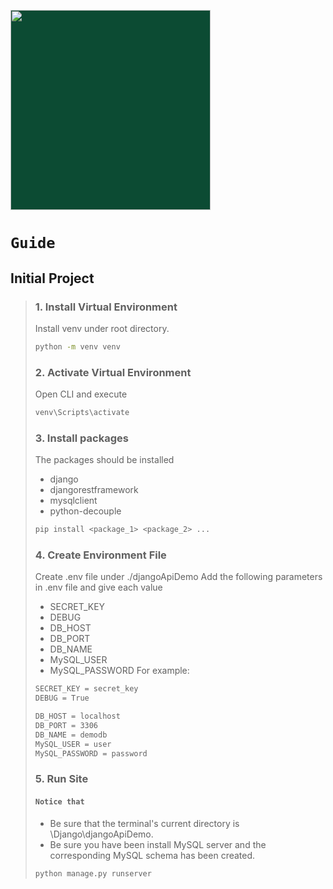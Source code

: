 <p>
  <a herf="http://www.djangoproject.com/" target="_blank" alt="Django Official Website">
    <img src="https://static.djangoproject.com/img/logo-django.42234b631760.svg" style="width: 320; background: #0C4B33" />
  </a>
</p>

# `Guide`

Initial Project
---
> ### 1. Install Virtual Environment
> Install venv under root directory.
> ```sh
> python -m venv venv
> ```
> ### 2. Activate Virtual Environment
> Open CLI and execute
> ```sh
> venv\Scripts\activate
> ```
> ### 3. Install packages
> The packages should be installed
> - django
> - djangorestframework
> - mysqlclient
> - python-decouple
> ```sh
> pip install <package_1> <package_2> ...
> ```
> ### 4. Create Environment File
> Create .env file under ./djangoApiDemo
> Add the following parameters in .env file and give each value
> - SECRET_KEY
> - DEBUG
> - DB_HOST
> - DB_PORT
> - DB_NAME
> - MySQL_USER
> - MySQL_PASSWORD
> For example:
> ```sh
> SECRET_KEY = secret_key
> DEBUG = True
> 
> DB_HOST = localhost
> DB_PORT = 3306
> DB_NAME = demodb
> MySQL_USER = user
> MySQL_PASSWORD = password
> ```
> ### 5. Run Site
> #### `Notice that`
> - Be sure that the terminal's current directory is \Django\djangoApiDemo.
> - Be sure you have been install MySQL server and the corresponding MySQL schema has been created.
> ```sh
> python manage.py runserver
> ```
